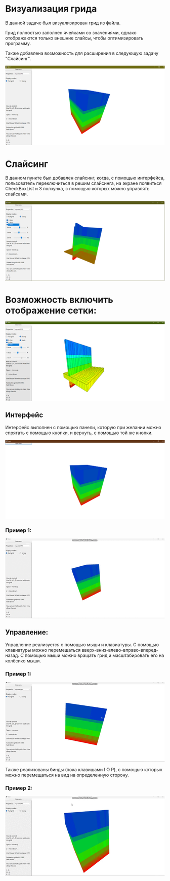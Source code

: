 <h1>Визуализация грида</h1>

В данной задаче был визуализирован грид из файла.

Грид полностью заполнен ячейками со значениями, однако отображаются только внешние слайсы, чтобы оптимизировать программу.

Также добавлена возможность для расширения в следующую задачу "Слайсинг".

![](Pictures/1.png)

<h1>Слайсинг</h1>

В данном пункте был добавлен слайсинг, когда, с помощью интерфейса, пользователь переключиться в решим слайсинга, на экране появиться CheckBoxList и 3 ползунка, с помощью которых можно управлять слайсами.

![](Pictures/2.png)

<h1>Возможность включить отображение сетки:</h1>

![](Pictures/mesh.png)

<h2>Интерфейс</h2>

Интерфейс выполнен с помощью панели, которую при желании можно спрятать с помощью кнопки, и вернуть, с помощью той же кнопки.

![](Pictures/3.png)

<h3>Пример 1:</h3>

![](Pictures/video2.gif)

<h2>Управление:</h2>
Управление реализуется с помощью мыши и клавиатуры.
С помощью клавиатуры можно перемещаться вверх-вниз-влево-вправо-вперед-назад.
С помощью мыши можно вращать грид и масштабировать его на колёсико мыши.
<h3>Пример 1:</h3>

![](Pictures/video3.gif)

Также реализованы бинды (пока клавишами I O P), с помощью которых можно перемещаться на вид на определенную сторону.


<h3>Пример 2:</h3>

![](Pictures/video1.gif)

